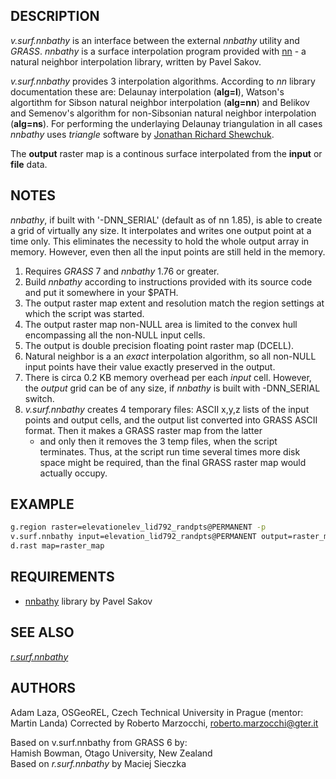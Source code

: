 ## DESCRIPTION

*v.surf.nnbathy* is an interface between the external *nnbathy* utility
and *GRASS*. *nnbathy* is a surface interpolation program provided with
[nn](https://github.com/sakov/nn-c) - a natural neighbor interpolation
library, written by Pavel Sakov.

*v.surf.nnbathy* provides 3 interpolation algorithms. According to *nn*
library documentation these are: Delaunay interpolation (**alg=l**),
Watson's algortithm for Sibson natural neighbor interpolation
(**alg=nn**) and Belikov and Semenov's algorithm for non-Sibsonian
natural neighbor interpolation (**alg=ns**). For performing the
underlaying Delaunay triangulation in all cases *nnbathy* uses
*triangle* software by [Jonathan Richard
Shewchuk](https://people.eecs.berkeley.edu/~jrs/).

The **output** raster map is a continous surface interpolated from the
**input** or **file** data.

## NOTES

*nnbathy*, if built with '-DNN\_SERIAL' (default as of nn 1.85), is able
to create a grid of virtually any size. It interpolates and writes one
output point at a time only. This eliminates the necessity to hold the
whole output array in memory. However, even then all the input points
are still held in the memory.

1. Requires *GRASS* 7 and *nnbathy* 1.76 or greater.
2. Build *nnbathy* according to instructions provided with its source
    code and put it somewhere in your $PATH.
3. The output raster map extent and resolution match the region
    settings at which the script was started.
4. The output raster map non-NULL area is limited to the convex hull
    encompassing all the non-NULL input cells.
5. The output is double precision floating point raster map (DCELL).
6. Natural neighbor is a an *exact* interpolation algorithm, so all
    non-NULL input points have their value exactly preserved in the
    output.
7. There is circa 0.2 KB memory overhead per each *input* cell.
    However, the *output* grid can be of any size, if *nnbathy* is built
    with -DNN\_SERIAL switch.
8. *v.surf.nnbathy* creates 4 temporary files: ASCII x,y,z lists of the
    input points and output cells, and the output list converted into
    GRASS ASCII format. Then it makes a GRASS raster map from the latter
    - and only then it removes the 3 temp files, when the script
    terminates. Thus, at the script run time several times more disk
    space might be required, than the final GRASS raster map would
    actually occupy.

## EXAMPLE

```sh
g.region raster=elevationelev_lid792_randpts@PERMANENT -p
v.surf.nnbathy input=elevation_lid792_randpts@PERMANENT output=raster_map column=value
d.rast map=raster_map
```

## REQUIREMENTS

- [nnbathy](https://github.com/sakov/nn-c) library by Pavel Sakov

## SEE ALSO

*[r.surf.nnbathy](r.surf.nnbathy.md)*

## AUTHORS

Adam Laza, OSGeoREL, Czech Technical University in Prague (mentor:
Martin Landa) Corrected by Roberto Marzocchi,
<roberto.marzocchi@gter.it>

Based on v.surf.nnbathy from GRASS 6 by:  
Hamish Bowman, Otago University, New Zealand  
Based on *r.surf.nnbathy* by Maciej Sieczka
